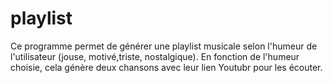 # playlist
Ce programme permet de générer une playlist musicale selon l'humeur de l'utilisateur (jouse, motivé,triste, nostalgique). 
En fonction de l'humeur choisie, cela génère deux chansons avec leur lien Youtubr pour les écouter. 